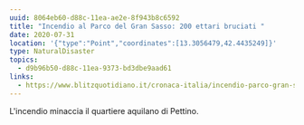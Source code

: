 ```yaml
---
uuid: 8064eb60-d88c-11ea-ae2e-8f943b8c6592
title: "Incendio al Parco del Gran Sasso: 200 ettari bruciati "
date: 2020-07-31
location: '{"type":"Point","coordinates":[13.3056479,42.4435249]}'
type: NaturalDisaster
topics:
  - d9b96b50-d88c-11ea-9373-bd3dbe9aad61
links:
  - https://www.blitzquotidiano.it/cronaca-italia/incendio-parco-gran-sasso-3210599/
---
```

L'incendio minaccia il quartiere aquilano di Pettino.